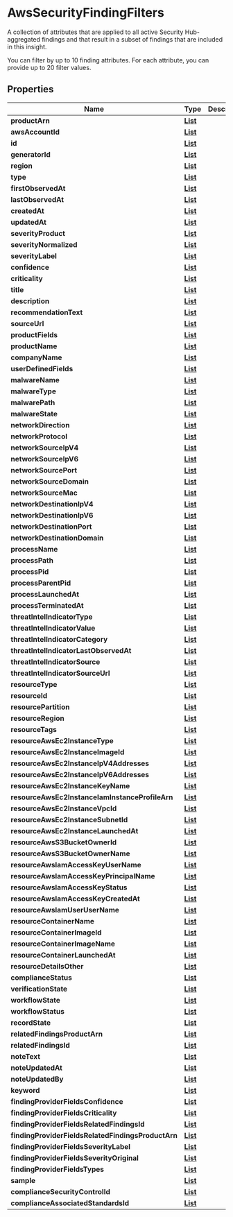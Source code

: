 

# AwsSecurityFindingFilters

<p>A collection of attributes that are applied to all active Security Hub-aggregated findings and that result in a subset of findings that are included in this insight.</p> <p>You can filter by up to 10 finding attributes. For each attribute, you can provide up to 20 filter values.</p>

## Properties

| Name | Type | Description | Notes |
|------------ | ------------- | ------------- | -------------|
|**productArn** | [**List**](List.md) |  |  [optional] |
|**awsAccountId** | [**List**](List.md) |  |  [optional] |
|**id** | [**List**](List.md) |  |  [optional] |
|**generatorId** | [**List**](List.md) |  |  [optional] |
|**region** | [**List**](List.md) |  |  [optional] |
|**type** | [**List**](List.md) |  |  [optional] |
|**firstObservedAt** | [**List**](List.md) |  |  [optional] |
|**lastObservedAt** | [**List**](List.md) |  |  [optional] |
|**createdAt** | [**List**](List.md) |  |  [optional] |
|**updatedAt** | [**List**](List.md) |  |  [optional] |
|**severityProduct** | [**List**](List.md) |  |  [optional] |
|**severityNormalized** | [**List**](List.md) |  |  [optional] |
|**severityLabel** | [**List**](List.md) |  |  [optional] |
|**confidence** | [**List**](List.md) |  |  [optional] |
|**criticality** | [**List**](List.md) |  |  [optional] |
|**title** | [**List**](List.md) |  |  [optional] |
|**description** | [**List**](List.md) |  |  [optional] |
|**recommendationText** | [**List**](List.md) |  |  [optional] |
|**sourceUrl** | [**List**](List.md) |  |  [optional] |
|**productFields** | [**List**](List.md) |  |  [optional] |
|**productName** | [**List**](List.md) |  |  [optional] |
|**companyName** | [**List**](List.md) |  |  [optional] |
|**userDefinedFields** | [**List**](List.md) |  |  [optional] |
|**malwareName** | [**List**](List.md) |  |  [optional] |
|**malwareType** | [**List**](List.md) |  |  [optional] |
|**malwarePath** | [**List**](List.md) |  |  [optional] |
|**malwareState** | [**List**](List.md) |  |  [optional] |
|**networkDirection** | [**List**](List.md) |  |  [optional] |
|**networkProtocol** | [**List**](List.md) |  |  [optional] |
|**networkSourceIpV4** | [**List**](List.md) |  |  [optional] |
|**networkSourceIpV6** | [**List**](List.md) |  |  [optional] |
|**networkSourcePort** | [**List**](List.md) |  |  [optional] |
|**networkSourceDomain** | [**List**](List.md) |  |  [optional] |
|**networkSourceMac** | [**List**](List.md) |  |  [optional] |
|**networkDestinationIpV4** | [**List**](List.md) |  |  [optional] |
|**networkDestinationIpV6** | [**List**](List.md) |  |  [optional] |
|**networkDestinationPort** | [**List**](List.md) |  |  [optional] |
|**networkDestinationDomain** | [**List**](List.md) |  |  [optional] |
|**processName** | [**List**](List.md) |  |  [optional] |
|**processPath** | [**List**](List.md) |  |  [optional] |
|**processPid** | [**List**](List.md) |  |  [optional] |
|**processParentPid** | [**List**](List.md) |  |  [optional] |
|**processLaunchedAt** | [**List**](List.md) |  |  [optional] |
|**processTerminatedAt** | [**List**](List.md) |  |  [optional] |
|**threatIntelIndicatorType** | [**List**](List.md) |  |  [optional] |
|**threatIntelIndicatorValue** | [**List**](List.md) |  |  [optional] |
|**threatIntelIndicatorCategory** | [**List**](List.md) |  |  [optional] |
|**threatIntelIndicatorLastObservedAt** | [**List**](List.md) |  |  [optional] |
|**threatIntelIndicatorSource** | [**List**](List.md) |  |  [optional] |
|**threatIntelIndicatorSourceUrl** | [**List**](List.md) |  |  [optional] |
|**resourceType** | [**List**](List.md) |  |  [optional] |
|**resourceId** | [**List**](List.md) |  |  [optional] |
|**resourcePartition** | [**List**](List.md) |  |  [optional] |
|**resourceRegion** | [**List**](List.md) |  |  [optional] |
|**resourceTags** | [**List**](List.md) |  |  [optional] |
|**resourceAwsEc2InstanceType** | [**List**](List.md) |  |  [optional] |
|**resourceAwsEc2InstanceImageId** | [**List**](List.md) |  |  [optional] |
|**resourceAwsEc2InstanceIpV4Addresses** | [**List**](List.md) |  |  [optional] |
|**resourceAwsEc2InstanceIpV6Addresses** | [**List**](List.md) |  |  [optional] |
|**resourceAwsEc2InstanceKeyName** | [**List**](List.md) |  |  [optional] |
|**resourceAwsEc2InstanceIamInstanceProfileArn** | [**List**](List.md) |  |  [optional] |
|**resourceAwsEc2InstanceVpcId** | [**List**](List.md) |  |  [optional] |
|**resourceAwsEc2InstanceSubnetId** | [**List**](List.md) |  |  [optional] |
|**resourceAwsEc2InstanceLaunchedAt** | [**List**](List.md) |  |  [optional] |
|**resourceAwsS3BucketOwnerId** | [**List**](List.md) |  |  [optional] |
|**resourceAwsS3BucketOwnerName** | [**List**](List.md) |  |  [optional] |
|**resourceAwsIamAccessKeyUserName** | [**List**](List.md) |  |  [optional] |
|**resourceAwsIamAccessKeyPrincipalName** | [**List**](List.md) |  |  [optional] |
|**resourceAwsIamAccessKeyStatus** | [**List**](List.md) |  |  [optional] |
|**resourceAwsIamAccessKeyCreatedAt** | [**List**](List.md) |  |  [optional] |
|**resourceAwsIamUserUserName** | [**List**](List.md) |  |  [optional] |
|**resourceContainerName** | [**List**](List.md) |  |  [optional] |
|**resourceContainerImageId** | [**List**](List.md) |  |  [optional] |
|**resourceContainerImageName** | [**List**](List.md) |  |  [optional] |
|**resourceContainerLaunchedAt** | [**List**](List.md) |  |  [optional] |
|**resourceDetailsOther** | [**List**](List.md) |  |  [optional] |
|**complianceStatus** | [**List**](List.md) |  |  [optional] |
|**verificationState** | [**List**](List.md) |  |  [optional] |
|**workflowState** | [**List**](List.md) |  |  [optional] |
|**workflowStatus** | [**List**](List.md) |  |  [optional] |
|**recordState** | [**List**](List.md) |  |  [optional] |
|**relatedFindingsProductArn** | [**List**](List.md) |  |  [optional] |
|**relatedFindingsId** | [**List**](List.md) |  |  [optional] |
|**noteText** | [**List**](List.md) |  |  [optional] |
|**noteUpdatedAt** | [**List**](List.md) |  |  [optional] |
|**noteUpdatedBy** | [**List**](List.md) |  |  [optional] |
|**keyword** | [**List**](List.md) |  |  [optional] |
|**findingProviderFieldsConfidence** | [**List**](List.md) |  |  [optional] |
|**findingProviderFieldsCriticality** | [**List**](List.md) |  |  [optional] |
|**findingProviderFieldsRelatedFindingsId** | [**List**](List.md) |  |  [optional] |
|**findingProviderFieldsRelatedFindingsProductArn** | [**List**](List.md) |  |  [optional] |
|**findingProviderFieldsSeverityLabel** | [**List**](List.md) |  |  [optional] |
|**findingProviderFieldsSeverityOriginal** | [**List**](List.md) |  |  [optional] |
|**findingProviderFieldsTypes** | [**List**](List.md) |  |  [optional] |
|**sample** | [**List**](List.md) |  |  [optional] |
|**complianceSecurityControlId** | [**List**](List.md) |  |  [optional] |
|**complianceAssociatedStandardsId** | [**List**](List.md) |  |  [optional] |



